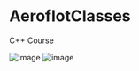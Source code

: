 # AeroflotClasses
C++ Сourse

![image](https://user-images.githubusercontent.com/73034324/134078001-f4f87b63-ad51-4c68-b4f4-63611e733f52.png)
![image](https://user-images.githubusercontent.com/73034324/134078032-99b4f521-b8fc-47e8-a998-98b3310146d2.png)
